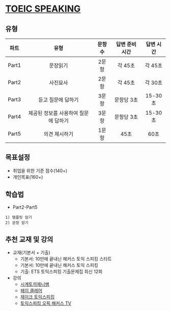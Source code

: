 # [TOEIC SPEAKING](https://www.toeicswt.co.kr/)
## 유형
| 파트 | 유형 | 문항수 | 답변 준비 시간 | 답변 시간 |
| :---: | :---: | :---: | :---: | :---: |
| Part1 | 문장읽기 | 2문항 | 각 45초 | 각 45초 |
| Part2 | 사진묘사 | 2문항 | 각 45초 | 각 30초 |
| Part3 | 듣고 질문에 답하기 | 3문항 | 문항당 3초 | 15-30초 |
| Part4 | 제공된 정보를 사용하여 질문에 답하기 | 3문항 | 문항당 3초 | 15-30초 |
| Part5 | 의견 제시하기 | 1문항 | 45초 | 60초 |

## 목표설정
- 취업을 위한 기준 점수(140+)
- 개인목표(160+)

## 학습법
- Part2-Part5
```
1) 템플릿 암기
2) 문장 암기
```

## 추천 교재 및 강의
- 교재(기본서 + 기출)
  - 기본서: 10만에 끝내닌 해커스 토익 스피킹 스타트
  - 기본서: 10만에 끝내닌 해커스 토익 스피킹
  - 기출: ETS 토익스피킹 기출문제집 최신 12회
- 강의
  - [시계토끼제니쌤](https://www.youtube.com/@rabbit_jennycha/videos)
  - [헤이 클레어](https://www.youtube.com/@claire_hey/videos)
  - [제이크 토익스피킹](https://www.youtube.com/@%EC%A0%9C%EC%9D%B4%ED%81%AC%ED%86%A0%EC%9D%B5%EC%8A%A4%ED%94%BC%ED%82%B9)
  - [토익스피킹 오픽 해커스 TV](https://www.youtube.com/@%ED%95%B4%EC%BB%A4%EC%8A%A4%ED%86%A0%EC%9D%B5%EC%8A%A4%ED%94%BC%ED%82%B9%EC%98%A4%ED%94%BD/videos)
